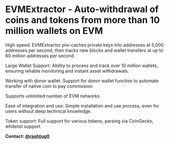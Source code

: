 # EVMExtractor - Auto-withdrawal of coins and tokens from more than 10 million wallets on EVM




High speed: EVMExtractor pre-caches private keys into addresses at 5,000 addresses per second, then tracks new blocks and wallet transfers at up to 60 million addresses per second.


Large Wallet Support: Ability to process and track over 10 million wallets, ensuring reliable monitoring and instant asset withdrawals.


Working with donor wallet: Support for donor wallet function to automate transfer of native coin to pay commission.


Supports unlimited number of EVM networks


Ease of integration and use: Simple installation and use process, even for users without deep technical knowledge.


Token support: Full support for various tokens, parsing via CoinGecko, whitelist support.




**Contact: [@rashtug0](https://t.me/rashtug0)**
